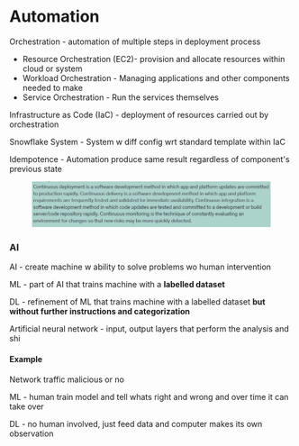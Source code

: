 # Automation

Orchestration - automation of multiple steps in deployment process

* Resource Orchestration (EC2)- provision and allocate resources within cloud or system
* Workload Orchestration - Managing applications and other components needed to make&#x20;
* Service Orchestration - Run the services themselves

Infrastructure as Code (IaC) - deployment of resources carried out by orchestration

Snowflake System - System w diff config wrt standard template within IaC

Idempotence - Automation produce same result regardless of component's previous state

<div align="left"><figure><img src="../../.gitbook/assets/image (116).png" alt=""><figcaption></figcaption></figure></div>

### AI

AI - create machine w ability to solve problems wo human intervention

ML - part of AI that trains machine with a **labelled dataset**&#x20;

DL - refinement of ML that trains machine with a labelled dataset **but without further instructions and categorization**

Artificial neural network - input, output layers that perform the analysis and shi

#### Example

Network traffic malicious or no

ML - human train model and tell whats right and wrong and over time it can take over

DL - no human involved, just feed data and computer makes its own observation

